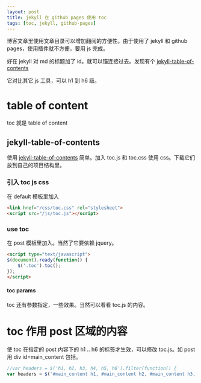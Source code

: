 ```yaml
---
layout: post
title: jekyll 在 github pages 使用 toc
tags: [toc, jekyll, github-pages]
---
```


博客文章里使用文章目录可以增加翻阅的方便性。由于使用了 jekyll 和 github pages，使用插件就不方便，要用 js 完成。

好在 jekyll 对 md 的标题加了 id。就可以锚连接过去。发现有个 [jekyll-table-of-contents](https://github.com/ghiculescu/jekyll-table-of-contents)

它对比其它 js 工具，可以 h1 到 h6 级。

# table of content

toc 就是 table of content

## jekyll-table-of-contents

使用 [jekyll-table-of-contents](https://github.com/ghiculescu/jekyll-table-of-contents) 简单。加入 toc.js 和 toc.css 使用 css。下载它们放到自己的项目结构里。

### 引入 toc js css

在 default 模板里加入

```html
<link href="/css/toc.css" rel="stylesheet">
<script src="/js/toc.js"></script>
```

### use toc

在 post 模板里加入。当然了它要依赖 jquery。

```html
<script type="text/javascript">
$(document).ready(function() {
    $('.toc').toc();
});
</script>
```

#### toc params

toc 还有参数指定，一些效果。当然可以看看 toc.js 的内容。

# toc 作用 post 区域的内容

使 toc 在指定的  post 内容下的 h1 .. h6 的标签才生效，可以修改 toc.js。如 post 用 div id=main_content 包括。

```js
//var headers = $('h1, h2, h3, h4, h5, h6').filter(function() {
var headers = $('#main_content h1, #main_content h2, #main_content h3, #main_content h4, #main_content h5, #main_content h6').filter(function() {
```
